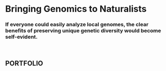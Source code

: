<br>

# **Bringing Genomics to Naturalists**

### **If everyone could easily analyze local genomes, the clear benefits of preserving unique genetic diversity would become self-evident.**
<br>

## **PORTFOLIO**